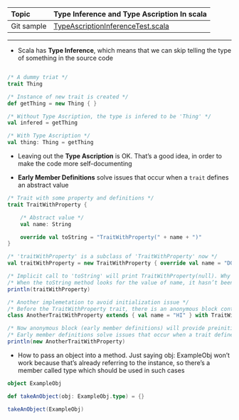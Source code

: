 | Topic | Type Inference and Type Ascription In scala |
| :--- | :--- |
| Git sample | [TypeAscriptionInferenceTest.scala](https://github.com/inbravo/scala-src/blob/master/src/main/scala/com/inbravo/lang/TypeAscriptionInferenceTest.scala) |

---
*	Scala has **Type Inference**, which means that we can skip telling the type of something in the source code

```scala

/* A dummy triat */
trait Thing

/* Instance of new trait is created */
def getThing = new Thing { }

/* Without Type Ascription, the type is infered to be 'Thing' */ 
val infered = getThing

/* With Type Ascription */ 
val thing: Thing = getThing
```

*	Leaving out the **Type Ascription** is OK. That’s a good idea, in order to make the code more self-documenting

*	**Early Member Definitions** solve issues that occur when a `trait` defines an abstract value

```scala
/* Trait with some property and definitions */
trait TraitWithProperty {

	/* Abstract value */
	val name: String

	override val toString = "TraitWithProperty(" + name + ")"
}

/* 'traitWithProperty' is a subclass of 'TraitWithProperty' now */
val traitWithProperty = new TraitWithProperty { override val name = "DOMAIN" }

/* Implicit call to 'toString' will print TraitWithProperty(null). Why value of property 'name' is 'null'? */
/* When the toString method looks for the value of name, it hasn’t been initialized yet, so it finds the value 'null' */
println(traitWithProperty)

/* Another implemetation to avoid initialization issue */
/* Before the TraitWithProperty trait, there is an anonymous block containing the early member definition */
class AnotherTraitWithProperty extends { val name = "HI" } with TraitWithProperty

/* Now anonymous block (early member definitions) will provide preinitialized value of name property and toString will print 'TraitWithProperty(HI)' */
/* Early member definitions solve issues that occur when a trait defines an abstract value */
println(new AnotherTraitWithProperty)
```

*	How to pass an object into a method. Just saying obj: ExampleObj won’t work because that’s already referring to the instance, so there’s a member called type which should be used in such cases

```scala
object ExampleObj

def takeAnObject(obj: ExampleObj.type) = {}

takeAnObject(ExampleObj)
```

